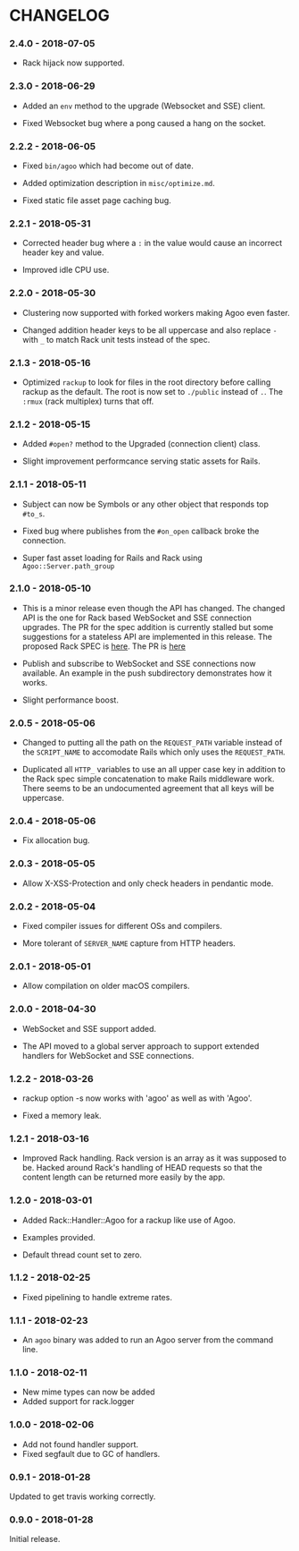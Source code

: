 # CHANGELOG

### 2.4.0 - 2018-07-05

- Rack hijack now supported.

### 2.3.0 - 2018-06-29

- Added an `env` method to the upgrade (Websocket and SSE) client.

- Fixed Websocket bug where a pong caused a hang on the socket.

### 2.2.2 - 2018-06-05

- Fixed `bin/agoo` which had become out of date.

- Added optimization description in `misc/optimize.md`.

- Fixed static file asset page caching bug.

### 2.2.1 - 2018-05-31

- Corrected header bug where a `:` in the value would cause an incorrect header key and value.

- Improved idle CPU use.

### 2.2.0 - 2018-05-30

- Clustering now supported with forked workers making Agoo even faster.

- Changed addition header keys to be all uppercase and also replace `-` with `_` to match Rack unit tests instead of the spec.

### 2.1.3 - 2018-05-16

- Optimized `rackup` to look for files in the root directory before calling rackup as the default. The root is now set to `./public` instead of `.`. The `:rmux` (rack multiplex) turns that off.

### 2.1.2 - 2018-05-15

- Added `#open?` method to the Upgraded (connection client) class.

- Slight improvement performcance serving static assets for Rails.

### 2.1.1 - 2018-05-11

- Subject can now be Symbols or any other object that responds top `#to_s`.

- Fixed bug where publishes from the `#on_open` callback broke the connection.

- Super fast asset loading for Rails and Rack using `Agoo::Server.path_group`

### 2.1.0 - 2018-05-10

- This is a minor release even though the API has changed. The changed API is the one for Rack based WebSocket and SSE connection upgrades. The PR for the spec addition is currently stalled but some suggestions for a stateless API are implemented in this release. The proposed Rack SPEC is [here](misc/SPEC). The PR is [here](https://github.com/rack/rack/pull/1272)

- Publish and subscribe to WebSocket and SSE connections now available. An example in the push subdirectory demonstrates how it works.

- Slight performance boost.

### 2.0.5 - 2018-05-06

- Changed to putting all the path on the `REQUEST_PATH` variable instead of the `SCRIPT_NAME` to accomodate Rails which only uses the `REQUEST_PATH`.

- Duplicated all `HTTP_` variables to use an all upper case key in addition to the Rack spec simple concatenation to make Rails middleware work. There seems to be an undocumented agreement that all keys will be uppercase.

### 2.0.4 - 2018-05-06

- Fix allocation bug.

### 2.0.3 - 2018-05-05

- Allow X-XSS-Protection and only check headers in pendantic mode.

### 2.0.2 - 2018-05-04

- Fixed compiler issues for different OSs and compilers.

- More tolerant of `SERVER_NAME` capture from HTTP headers.

### 2.0.1 - 2018-05-01

- Allow compilation on older macOS compilers.

### 2.0.0 - 2018-04-30

- WebSocket and SSE support added.

- The API moved to a global server approach to support extended
  handlers for WebSocket and SSE connections.

### 1.2.2 - 2018-03-26

- rackup option -s now works with 'agoo' as well as with 'Agoo'.

- Fixed a memory leak.

### 1.2.1 - 2018-03-16

- Improved Rack handling. Rack version is an array as it was
  supposed to be. Hacked around Rack's handling of HEAD requests so
  that the content length can be returned more easily by the app.

### 1.2.0 - 2018-03-01

- Added Rack::Handler::Agoo for a rackup like use of Agoo.

- Examples provided.

- Default thread count set to zero.

### 1.1.2 - 2018-02-25

- Fixed pipelining to handle extreme rates.

### 1.1.1 - 2018-02-23

- An `agoo` binary was added to run an Agoo server from the command line.

### 1.1.0 - 2018-02-11

- New mime types can now be added
- Added support for rack.logger

### 1.0.0 - 2018-02-06

- Add not found handler support.
- Fixed segfault due to GC of handlers.

### 0.9.1 - 2018-01-28

Updated to get travis working correctly.

### 0.9.0 - 2018-01-28

Initial release.
